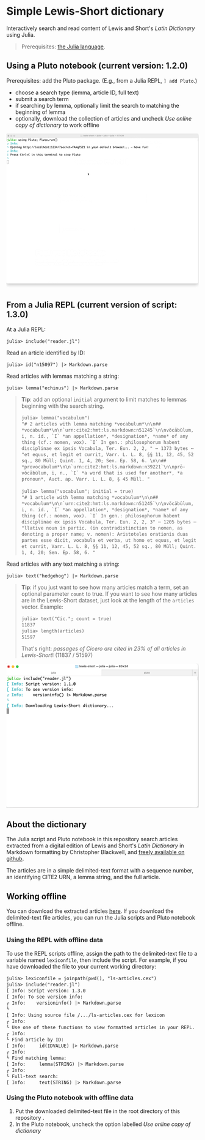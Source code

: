 # Simple Lewis-Short dictionary

Interactively search and read content of Lewis and Short's *Latin Dictionary* using Julia.

> Prerequisites: [the Julia language](https://julialang.org/downloads/).


## Using a Pluto notebook (current version: 1.2.0)

Prerequisites: add the Pluto package.  (E.g., from a Julia REPL, `] add Pluto`.)

- choose a search type (lemma, article ID, full text)
- submit a search term
- if searching by lemma, optionally limit the search to matching the beginning of lemma
- optionally, download the collection of articles and uncheck *Use online copy of dictionary* to work offline

![Pluto notebook](./lewis-short-plutonb.gif)

## From a Julia REPL (current version of script: 1.3.0)

At a Julia REPL:

```{julia}
julia> include("reader.jl")
```

Read an article identified by ID:


```{julia}
julia> id("n15097") |> Markdown.parse
```

Read articles with lemmas matching a string:

```{julia}
julia> lemma("echinus") |> Markdown.parse
```
> **Tip**: add an optional `initial` argument to limit matches to lemmas beginning with the search string.
>
> ```{julia}
> julia> lemma("vocabulum")
> "# 2 articles with lemma matching *vocabulum*\n\n## *vocabulum*\n\n`urn:cite2:hmt:ls.markdown:n51245`\n\nvŏcābŭlum, i, n. id., `I` *an appellation*, *designation*, *name* of any thing (cf.: nomen, vox). `I` In gen.: philosophorum habent disciplinae ex ipsis Vocabula, Ter. Eun. 2, 2, " ⋯ 1373 bytes ⋯ "et equus, et legit et currit, Varr. L. L. 8, §§ 11, 12, 45, 52 sq., 80 Müll; Quint. 1, 4, 20; Sen. Ep. 58, 6. \n\n## *provocabulum*\n\n`urn:cite2:hmt:ls.markdown:n39221`\n\nprō-vŏcābŭlum, i, n., `I` *a word that is used for another*, *a pronoun*, Auct. ap. Varr. L. L. 8, § 45 Müll. "
>
> julia> lemma("vocabulum"; initial = true)
> "# 1 article with lemma matching *vocabulum*\n\n## *vocabulum*\n\n`urn:cite2:hmt:ls.markdown:n51245`\n\nvŏcābŭlum, i, n. id., `I` *an appellation*, *designation*, *name* of any thing (cf.: nomen, vox). `I` In gen.: philosophorum habent disciplinae ex ipsis Vocabula, Ter. Eun. 2, 2, 3" ⋯ 1205 bytes ⋯ "llative noun in partic. (in contradistinction to nomen, as denoting a proper name; v. nomen): Aristoteles orationis duas partes esse dicit, vocabula et verba, ut homo et equus, et legit et currit, Varr. L. L. 8, §§ 11, 12, 45, 52 sq., 80 Müll; Quint. 1, 4, 20; Sen. Ep. 58, 6. "
> ```

Read articles with any text matching a string:

```{julia}
julia> text("hedgehog") |> Markdown.parse
```

> **Tip**: if you just want to see how many articles match a term, set an optional parameter `count` to true.  If you want to see how many articles are in the Lewis-Short dataset, just look at the length of the `articles` vector. Example:
>
> ```{julia}
> julia> text("Cic."; count = true)
> 11837
> julia> length(articles)
>51597
>```
> 
> That's right: *passages of Cicero are cited in 23% of all articles in Lewis-Short*! (11837 / 51597)


![Using the script from the Julia REPL](./lewis-short-repl-1.1.gif)


## About the dictionary

The Julia script and Pluto notebook in this repository search articles extracted from a digital edition of Lewis and Short's *Latin Dictionary* in Markdown formatting by Christopher Blackwell, and [freely available on github](https://github.com/Eumaeus/cex_lewis_and_short).

The articles are in a simple delimited-text format with a sequence number, an identifying CITE2 URN, a lemma string, and the full article. 

## Working offline

You can download the extracted articles [here](http://shot.holycross.edu/lexica/ls-articles.cex). If you download the delimited-text file articles, you can run the Julia scripts and Pluto notebook offline.


### Using the REPL with offline data

To use the REPL scripts offline, assign the path to the delimited-text file to a variable named `lexiconfile`, then include the script.  For example, if you have downloaded the file to your current working directory:

```{julia}
julia> lexiconfile = joinpath(pwd(), "ls-articles.cex")
julia> include("reader.jl")
[ Info: Script version: 1.3.0
[ Info: To see version info:
┌ Info:    versioninfo() |> Markdown.parse
└ 
[ Info: Using source file /.../ls-articles.cex for lexicon
┌ Info: 
└ Use one of these functions to view formatted articles in your REPL.
┌ Info: 
└ Find article by ID:
[ Info:     id(IDVALUE) |> Markdown.parse
┌ Info: 
└ Find matching lemma:
[ Info:     lemma(STRING) |> Markdown.parse
┌ Info: 
└ Full-text search:
[ Info:     text(STRING) |> Markdown.parse

```


### Using the Pluto notebook with offline data


1. Put the downloaded delimited-text file in the root directory of this repository .
2. In the Pluto notebook, uncheck the option labelled *Use online copy of dictionary*
